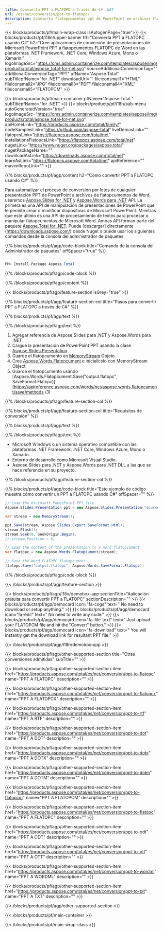 ```yaml
---
title: Convierta PPT a FLATOPC a través de C# .NET 
url: /es/net/conversion/ppt-to-flatopc/ 
description: Convierta flatopcumentos ppt de PowerPoint en archivos flatopc de Word con C#. Convierta múltiples archivos dentro de ASP.NET u otras aplicaciones .NET.
---
```


{{< blocks/products/pf/main-wrap-class isAutogenPage="true">}}
{{< blocks/products/pf/i18n/upper-banner h1="Convierta PPT a FLATOPC usando C#" h2="Cree aplicaciones de conversión de presentaciones de Microsoft PowerPoint PPT a flatopcumentos FLATOPC de Word en las plataformas .NET Framework, .NET Core, Windows Azure, Mono o Xamarin." logoImageSrc="https://cms.admin.containerize.com/templates/aspose/img/products/total/aspose_total-for-net.svg" sourceAdditionalConversionTag="" additionalConversionTag="PPT" pfName="Aspose.Total" subTitlepfName="for .NET" downloadUrl="" fileiconsmall1="HTML" fileiconsmall2="JPG" fileiconsmall3="PDF" fileiconsmall4="XML" fileiconsmall5="FLATOPCM" >}}

{{< blocks/products/pf/main-container pfName="Aspose.Total " subTitlepfName="for .NET" >}}
{{< blocks/products/pf/i18n/sub-menu autoGeneratedVersion="true" logoImageSrc="https://cms.admin.containerize.com/templates/aspose/img/products/total/aspose_total-for-net.svg" apiHomeLink="https://products.aspose.com/total/family/" codeSamplesLink="https://github.com/aspose-total" liveDemosLink="" flatopcsLink="https://flatopcs.aspose.com/total/net" installationsFlatopcsLink="https://flatopcs.aspose.com/total/net" nugetLink="https://www.nuget.org/packages/aspose.total" nugetPackageName="" downloadAsLink="https://downloads.aspose.com/total/net" learnAsLink="https://flatopcs.aspose.com/total/net" apiReference="" mavenRepoLink="" >}}

{{% blocks/products/pf/agp/content h2="Cómo convertir PPT a FLATOPC usando C#" %}}

Para automatizar el proceso de conversión por lotes de cualquier presentación PPT de PowerPoint a archivos de flatopcumentos de Word, usaremos [Aspose.Slides for .NET](https://products.aspose.com/slides/net) y [Aspose.Words para .NET](https://products.aspose.com/words/net) API. La primera es una API de manipulación de presentaciones de PowerPoint que le permite crear o modificar diapositivas de Microsoft PowerPoint. Mientras que este último es una API de procesamiento de textos para procesar o manipular flatopcumentos de Microsoft Word. Ambas API forman parte del paquete [Aspose.Total for .NET](https://products.aspose.com/total/net). Puede [descargar] directamente (https://downloads.aspose.com/) desde Nuget o puede usar los siguientes comandos desde la consola del administrador de paquetes.

{{% blocks/products/pf/agp/code-block title="Comando de la consola del Administrador de paquetes" offSpacer="true" %}}

```cs

PM> Install-Package Aspose.Total

```

{{% /blocks/products/pf/agp/code-block %}}

{{% /blocks/products/pf/agp/content %}}

{{< blocks/products/pf/agp/feature-section isGrey="true" >}}

{{% blocks/products/pf/agp/feature-section-col title="Pasos para convertir PPT a FLATOPC a través de C#" %}}

{{% blocks/products/pf/agp/text %}}

{{% /blocks/products/pf/agp/text %}}

1. Agregar referencia de Aspose.Slides para .NET y Aspose.Words para .NET
1. Cargue la presentación de PowerPoint PPT usando la clase [Aspose.Slides.Presentation](https://apireference.aspose.com/slides/net/aspose.slides/presentation)
1. Guarde el flatopcumento en [MemoryStream](https://flatopcs.microsoft.com/en-us/dotnet/api/system.io.memorystream?view=net-5.0) Objeto
1. Cree [Aspose.Words.Flatopcument](https://apireference.aspose.com/words/net/aspose.words/flatopcument) e inicialícelo con MemoryStream Object
1. Guarde el flatopcumento usando [Aspose.Words.Flatopcument.Save("output.flatopc", SaveFormat.Flatopc)](https://apireference.aspose.com/words/net/aspose.words.flatopcument/save/methods /3)

{{% /blocks/products/pf/agp/feature-section-col %}}

{{% blocks/products/pf/agp/feature-section-col title="Requisitos de conversión" %}}

{{% blocks/products/pf/agp/text %}}

{{% /blocks/products/pf/agp/text %}}

- Microsoft Windows o un sistema operativo compatible con las plataformas .NET Framework, .NET Core, Windows Azure, Mono o Xamarin.
- Entorno de desarrollo como Microsoft Visual Studio.
- Aspose.Slides para .NET y Aspose.Words para .NET DLL a las que se hace referencia en su proyecto.

{{% /blocks/products/pf/agp/feature-section-col %}}

{{% blocks/products/pf/agp/code-block title="Este ejemplo de código muestra cómo convertir un PPT a FLATOPC usando C#" offSpacer="" %}}

```cs
// Load the Microsoft PowerPoint PPT file
Aspose.Slides.Presentation ppt = new Aspose.Slides.Presentation("source.ppt");

var stream = new MemoryStream();

ppt.Save(stream, Aspose.Slides.Export.SaveFormat.Html);
stream.Flush();
stream.Seek(0, SeekOrigin.Begin);
// stream.Position = 0;

// Load the content of the presentation to a Word flatopcument
var flatopc = new Aspose.Words.Flatopcument(stream);
      
// Save the Word FLATOPC flatopcument
flatopc.Save("output.flatopc", Aspose.Words.SaveFormat.Flatopc);

```

{{% /blocks/products/pf/agp/code-block %}}

{{< /blocks/products/pf/agp/feature-section >}}


<!-- aboutfile Starts -->

{{< blocks/products/pf/agp/i18n/demobox-app sectionTitle="Aplicación gratuita para convertir PPT a FLATOPC" sectionDescription="" >}}
        {{< blocks/products/pf/agp/democard icon="fa-cogs" text=" No need to download or setup anything." >}}
        {{< blocks/products/pf/agp/democard icon="fa-edit" text=" No need to write any code." >}}
        {{< blocks/products/pf/agp/democard icon="fa-file-text" text=" Just upload your FLATOPCM file and hit the \"Convert\" button." >}}
        {{< blocks/products/pf/agp/democard icon="fa-download" text=" You will instantly get the download link for resultant PPT file." >}}

{{< /blocks/products/pf/agp/i18n/demobox-app >}}

<!-- aboutfile Ends -->

{{< blocks/products/pf/agp/other-supported-section title="Otras conversiones admitidas" subTitle="" >}}

{{< blocks/products/pf/agp/other-supported-section-item href="https://products.aspose.com/total/es/net/conversion/ppt-to-flatopc" name="PPT A FLATOPC" description="" >}}

{{< blocks/products/pf/agp/other-supported-section-item href="https://products.aspose.com/total/es/net/conversion/ppt-to-flatopcx" name="PPT A FLATOPCX" description="" >}}

{{< blocks/products/pf/agp/other-supported-section-item href="https://products.aspose.com/total/es/net/conversion/ppt-to-rtf" name="PPT A RTF" description="" >}}

{{< blocks/products/pf/agp/other-supported-section-item href="https://products.aspose.com/total/es/net/conversion/ppt-to-dot" name="PPT A DOT" description="" >}}

{{< blocks/products/pf/agp/other-supported-section-item href="https://products.aspose.com/total/es/net/conversion/ppt-to-dotx" name="PPT A DOTX" description="" >}}

{{< blocks/products/pf/agp/other-supported-section-item href="https://products.aspose.com/total/es/net/conversion/ppt-to-dotm" name="PPT A DOTM" description="" >}}

{{< blocks/products/pf/agp/other-supported-section-item href="https://products.aspose.com/total/es/net/conversion/ppt-to-flatopcm" name="PPT A FLATOPCM" description="" >}}

{{< blocks/products/pf/agp/other-supported-section-item href="https://products.aspose.com/total/es/net/conversion/ppt-to-flatopc" name="PPT A FLATOPC" description="" >}}

{{< blocks/products/pf/agp/other-supported-section-item href="https://products.aspose.com/total/es/net/conversion/ppt-to-odt" name="PPT A ODT" description="" >}}

{{< blocks/products/pf/agp/other-supported-section-item href="https://products.aspose.com/total/es/net/conversion/ppt-to-ott" name="PPT A OTT" description="" >}}

{{< blocks/products/pf/agp/other-supported-section-item href="https://products.aspose.com/total/es/net/conversion/ppt-to-wordml" name="PPT A WORDML" description="" >}}

{{< blocks/products/pf/agp/other-supported-section-item href="https://products.aspose.com/total/es/net/conversion/ppt-to-txt" name="PPT A TXT" description="" >}}



{{< /blocks/products/pf/agp/other-supported-section >}}

{{< /blocks/products/pf/main-container >}}
    
{{< /blocks/products/pf/main-wrap-class >}}